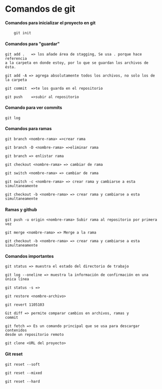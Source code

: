 # Comandos de git

#### Comandos para inicializar el proyecto en git

```
    git init
```

#### Comandos para "guardar"

```
git add .   => los añade área de stagging, Se usa . porque hace referencia
a la carpeta en donde estoy, por lo que se guardan los archivos de ésta.
```

```
git add -A => agrega absolutamente todos los archivos, no solo los de la carpeta
```

```
git commit  =>te los guarda en el repositorio
```

```
git push    =>subir al repositorio
```

#### Comando para ver commits

```
git log
```

#### Comandos para ramas

```
git branch <nombre-rama> =>crear rama
```
```
git branch -D <nombre-rama> =>eliminar rama
```
```
git branch => enlistar rama
```
```
git checkout <nombre-rama> => cambiar de rama
```
```
git switch <nombre-rama> => cambiar de rama
```
```
git switch -c <nombre-rama> => crear rama y cambiarse a esta simultaneamente
```
```
git checkout -b <nombre-rama> => crear rama y cambiarse a esta simultaneamente
```

#### Ramas y github
```
git push -u origin <nombre-rama> Subir rama al repositorio por primera vez
```
```
git merge <nombre-rama> => Merge a la rama
```
```
git checkout -b <nombre-rama> => crear rama y cambiarse a esta simultaneamente
```

#### Comandos importantes
```
git status => muestra el estado del directorio de trabajo
```
```
git log --oneline => muestra la información de confirmación en una única línea
```
```
git status -s =>
```
```
git restore <nombre-archivo>
```
```
git revert 1105103
```
```
Git diff => permite comparar cambios en archivos, ramas y
commit
```
```
git fetch => Es un comando principal que se usa para descargar contenidos
desde un repositorio remoto
```
```
git clone <URL del proyecto>
```

#### Git reset

```
git reset --soft
```
```
git reset --mixed
```
```
git reset --hard
```



